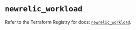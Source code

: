 # `newrelic_workload`

Refer to the Terraform Registry for docs: [`newrelic_workload`](https://registry.terraform.io/providers/newrelic/newrelic/3.69.0/docs/resources/workload).
